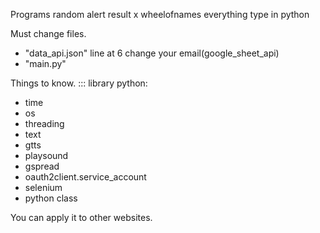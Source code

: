 Programs random alert result x wheelofnames everything type in python

Must change files.
- "data_api.json" line at 6 change your email(google_sheet_api)
- "main.py"

Things to know.
::: library python:
- time
- os
- threading
- text
- gtts
- playsound
- gspread
- oauth2client.service_account
- selenium
- python class

You can apply it to other websites.
